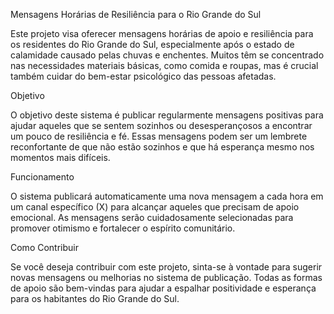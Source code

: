 Mensagens Horárias de Resiliência para o Rio Grande do Sul

Este projeto visa oferecer mensagens horárias de apoio e resiliência para os residentes do Rio Grande do Sul, especialmente após o estado de calamidade causado pelas chuvas e enchentes. Muitos têm se concentrado nas necessidades materiais básicas, como comida e roupas, mas é crucial também cuidar do bem-estar psicológico das pessoas afetadas.


Objetivo

O objetivo deste sistema é publicar regularmente mensagens positivas para ajudar aqueles que se sentem sozinhos ou desesperançosos a encontrar um pouco de resiliência e fé. Essas mensagens podem ser um lembrete reconfortante de que não estão sozinhos e que há esperança mesmo nos momentos mais difíceis.


Funcionamento

O sistema publicará automaticamente uma nova mensagem a cada hora em um canal específico (X) para alcançar aqueles que precisam de apoio emocional. As mensagens serão cuidadosamente selecionadas para promover otimismo e fortalecer o espírito comunitário.


Como Contribuir

Se você deseja contribuir com este projeto, sinta-se à vontade para sugerir novas mensagens ou melhorias no sistema de publicação. Todas as formas de apoio são bem-vindas para ajudar a espalhar positividade e esperança para os habitantes do Rio Grande do Sul.
